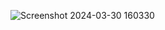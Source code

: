 ![Screenshot 2024-03-30 160330](https://github.com/UdayRangpariya/Student-Enrollment-Form/assets/153525885/890eba86-541f-4f48-88f2-4f9372e83e23)
